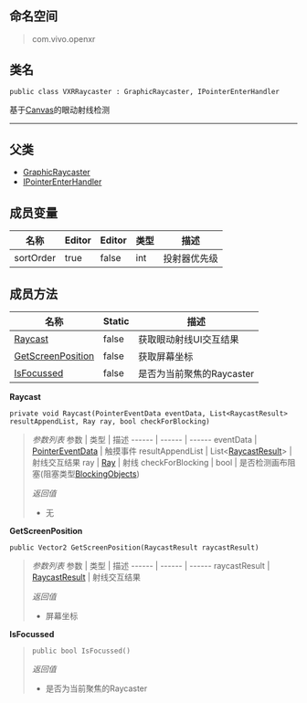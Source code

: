## 命名空间
>com.vivo.openxr

## 类名
```CSharp
public class VXRRaycaster : GraphicRaycaster, IPointerEnterHandler
```

基于[Canvas](https://docs.unity3d.com/2018.3/Documentation/ScriptReference/Canvas.html)的眼动射线检测

---------------------

## 父类
* [GraphicRaycaster](https://docs.unity3d.com/2018.3/Documentation/ScriptReference/UI.GraphicRaycaster.html)
* [IPointerEnterHandler](https://docs.unity3d.com/2018.3/Documentation/ScriptReference/EventSystems.IPointerEnterHandler.html)


## 成员变量
名称 | Editor | Editor | 类型 | 描述
------ | ------ | ------ | ------ | ------
 sortOrder | true | false | int | 投射器优先级 

## 成员方法
名称 | Static | 描述
------ | ------ | ------
 [Raycast](#Raycast) | false | 获取眼动射线UI交互结果
 [GetScreenPosition](#GetScreenPosition) | false | 获取屏幕坐标
 [IsFocussed](#IsFocussed) | false | 是否为当前聚焦的Raycaster

<span id="Raycast"></span>
**Raycast**

```CSharp
private void Raycast(PointerEventData eventData, List<RaycastResult> resultAppendList, Ray ray, bool checkForBlocking)
```
>
>*参数列表*
> 参数 | 类型 | 描述
>------ | ------ | ------
> eventData | [PointerEventData](https://docs.unity3d.com/2018.3/Documentation/ScriptReference/EventSystems.PointerEventData.html) | 触摸事件
> resultAppendList | List\<[RaycastResult](https://docs.unity3d.com/2018.3/Documentation/ScriptReference/EventSystems.RaycastResult.html)> | 射线交互结果
> ray | [Ray](https://docs.unity3d.com/2018.3/Documentation/ScriptReference/Ray.html) | 射线
> checkForBlocking | bool | 是否检测画布阻塞(阻塞类型[BlockingObjects](https://docs.unity3d.com/2018.3/Documentation/ScriptReference/UI.GraphicRaycaster.BlockingObjects.html))
>
>*返回值*
>* 无

<span id="GetScreenPosition"></span>
**GetScreenPosition**

```CSharp
public Vector2 GetScreenPosition(RaycastResult raycastResult)
```

>*参数列表*
> 参数 | 类型 | 描述
>------ | ------ | ------
> raycastResult | [RaycastResult](https://docs.unity3d.com/2018.3/Documentation/ScriptReference/EventSystems.RaycastResult.html) | 射线交互结果
>
>*返回值*
>* 屏幕坐标

<span id="IsFocussed"></span>
**IsFocussed**

>```CSharp
>public bool IsFocussed()
>```
>
>*返回值*
>* 是否为当前聚焦的Raycaster
